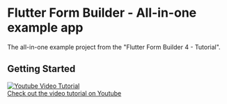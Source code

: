 # Flutter Form Builder - All-in-one example app

The all-in-one example project from the "Flutter Form Builder 4 - Tutorial".

## Getting Started

[![Youtube Video Tutorial](https://i.imgur.com/gBJu2Tql.png)](https://www.youtube.com/watch?v=eGwq3_0K_Sg)<br/>
[Check out the video tutorial on Youtube](https://www.youtube.com/watch?v=eGwq3_0K_Sg)
